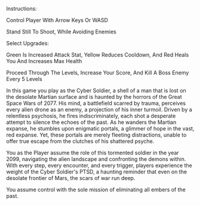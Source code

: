 Instructions:

Control Player With Arrow Keys Or WASD

Stand Still To Shoot, While Avoiding Enemies

Select Upgrades: 

  Green Is Increased Attack Stat, Yellow Reduces Cooldown, And Red Heals You And Increases Max Health
  
Proceed Through The Levels, Increase Your Score, And Kill A Boss Enemy Every 5 Levels

In this game you play as the Cyber Soldier, a shell of a man that is lost on the desolate Martian surface and is haunted by the horrors of the Great Space Wars of 2077. His mind, a battlefield scarred by trauma, perceives every alien drone as an enemy, a projection of his inner turmoil. Driven by a relentless psychosis, he fires indiscriminately, each shot a desperate attempt to silence the echoes of the past. As he wanders the Martian expanse, he stumbles upon enigmatic portals, a glimmer of hope in the vast, red expanse. Yet, these portals are merely fleeting distractions, unable to offer true escape from the clutches of his shattered psyche. 

You as the Player assume the role of this tormented soldier in the year 2099, navigating the alien landscape and confronting the demons within. With every step, every encounter, and every trigger, players experience the weight of the Cyber Soldier's PTSD, a haunting reminder that even on the desolate frontier of Mars, the scars of war run deep.

You assume control with the sole mission of eliminating all embers of the past.
